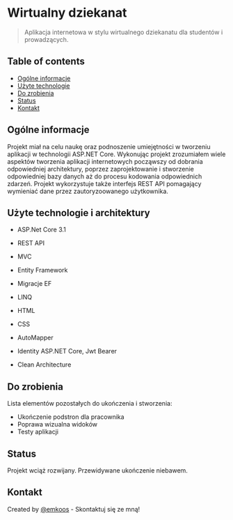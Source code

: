 # Wirtualny dziekanat
> Aplikacja internetowa w stylu wirtualnego dziekanatu dla studentów i prowadzących.

## Table of contents
* [Ogólne informacje](#ogólne-informacje)
* [Użyte technologie](#użyte-technologie)
* [Do zrobienia](#do-zrobienia)
* [Status](##status)
* [Kontakt](#kontakt)

## Ogólne informacje
Projekt miał na celu naukę oraz podnoszenie umiejętności w tworzeniu aplikacji w technologii ASP.NET Core. Wykonując projekt zrozumiałem wiele aspektów tworzenia aplikacji internetowych począwszy od dobrania odpowiedniej architektury, poprzez zaprojektowanie i stworzenie odpowiedniej bazy danych aż do procesu kodowania odpowiednich zdarzeń. Projekt wykorzystuje także interfejs REST API pomagający wymieniać dane przez zautoryzoowanego użytkownika.

## Użyte technologie i architektury
* ASP.Net Core 3.1
* REST API
* MVC
* Entity Framework
* Migracje EF
* LINQ
* HTML
* CSS
* AutoMapper
* Identity ASP.NET Core, Jwt Bearer

* Clean Architecture

## Do zrobienia
Lista elementów pozostałych do ukończenia i stworzenia:
* Ukończenie podstron dla pracownika
* Poprawa wizualna widoków
* Testy aplikacji

## Status
Projekt wciąż rozwijany. Przewidywane ukończenie niebawem.

## Kontakt
Created by [@emkoos](https://github.com/emkoos/) - Skontaktuj się ze mną!
